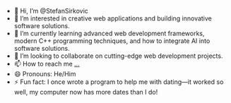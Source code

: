 - 👋 Hi, I’m @StefanSirkovic
- 👀 I’m interested in creative web applications and building innovative software solutions.
- 🌱 I’m currently learning advanced web development frameworks, modern C++ programming techniques, and how to integrate AI into software solutions.
- 💞️ I’m looking to collaborate on cutting-edge web development projects.
- 📫 How to reach me [...](https://www.linkedin.com/in/stefansirkovic/)
- 😄 Pronouns: He/Him
- ⚡ Fun fact: I once wrote a program to help me with dating—it worked so well, my computer now has more dates than I do!

<!---
StefanSirkovic/StefanSirkovic is a ✨ special ✨ repository because its `README.md` (this file) appears on your GitHub profile.
You can click the Preview link to take a look at your changes.
--->
